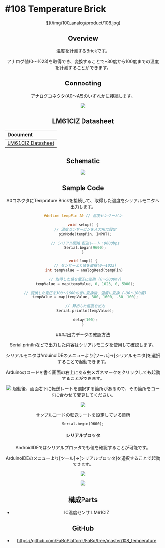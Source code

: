 # #108 Temperature Brick
<center>![](/img/100_analog/product/108.jpg)
<!--COLORME-->

## Overview
温度を計測するBrickです。

アナログ値(0〜1023)を取得でき、変換することで−30度から100度までの温度を計測することができます。

## Connecting

アナログコネクタ(A0〜A5)のいずれかに接続します。

![](/img/100_analog/connect/108_new_with_arduino.jpg)

## LM61CIZ Datasheet
| Document |
|:--|
| [LM61CIZ Datasheet](http://akizukidenshi.com/catalog/g/gI-02726/) |

## Schematic
![](/img/100_analog/schematic/108_temperature.png)


## Sample Code

A0コネクタにTemprature Brickを接続して、取得した温度をシリアルモニタへ出力します。

```c
#define tempPin A0 // 温度センサーピン

void setup() {
  // 温度センサーピンを入力用に設定
  pinMode(tempPin, INPUT);

  // シリアル開始 転送レート：9600bps
  Serial.begin(9600);
}

void loop() {
  // センサーより値を取得(0〜1023)
  int tempValue = analogRead(tempPin);

  // 取得した値を電圧に変換 (0〜5000mV)
  tempValue = map(tempValue, 0, 1023, 0, 5000);

  // 変換した電圧を300〜1600の値に変換後、温度に変換 (−30〜100度)
  tempValue = map(tempValue, 300, 1600, -30, 100);

  // 算出した温度を出力
  Serial.println(tempValue);

  delay(100);
}

```

####出力データの確認方法

Serial.printlnなどで出力した内容はシリアルモニタを使用して確認します。

シリアルモニタはArduinoIDEのメニューより[ツール]->[シリアルモニタ]を選択することで起動できます。

Arduinoのコードを書く画面の右上にある虫メガネマークをクリックしても起動することができます。

![](/img/100_analog/docs/108_temperature_docs_001.jpg)
起動後、画面右下に転送レートを選択する箇所があるので、その箇所をコードに合わせて変更してください。

![](/img/100_analog/docs/108_temperature_docs_002.jpg)

サンプルコードの転送レートを設定している箇所
```
Serial.begin(9600);
```

#### シリアルプロッタ

AndroidIDEではシリアルプロッタでも値を確認することが可能です。

ArduinoIDEのメニューより[ツール]->[シリアルプロッタ]を選択することで起動できます。

![](/img/100_analog/docs/108_temperature_docs_003.png)

![](/img/100_analog/docs/108_temperature_docs_004.png)


## 構成Parts
- IC温度センサ LM61CIZ

## GitHub
- https://github.com/FaBoPlatform/FaBo/tree/master/108_temperature

